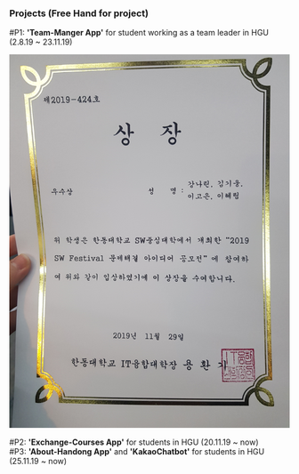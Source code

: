 

### Projects (Free Hand for project)

#P1: __'Team-Manger App'__ for student working as a team leader in HGU (2.8.19 ~ 23.11.19) <br>

![photo1](./2nd-prize-idea-solution-SW-festival.jpeg )

#P2: __'Exchange-Courses App'__ for students in HGU (20.11.19 ~ now) <br>
#P3: __'About-Handong App'__ and __'KakaoChatbot'__ for students in HGU (25.11.19 ~ now) <br>
